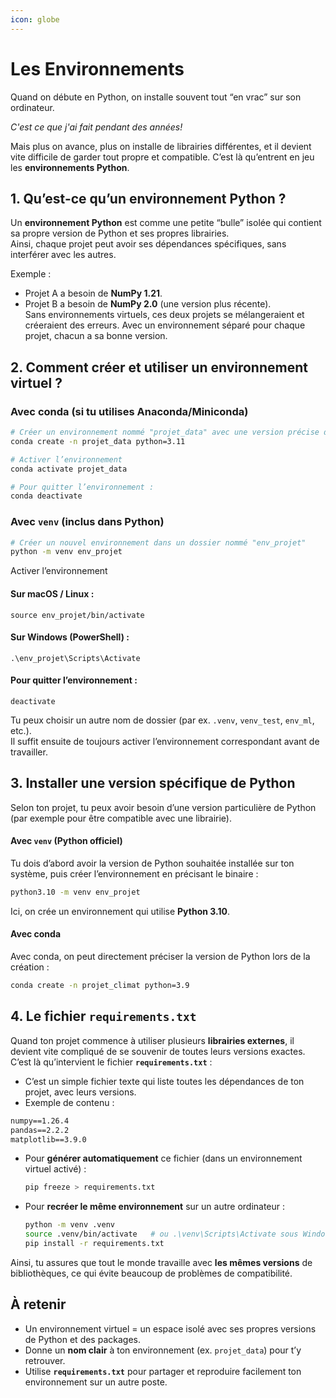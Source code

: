 ```yaml
---
icon: globe
---
```


# Les Environnements

Quand on débute en Python, on installe souvent tout “en vrac” sur son ordinateur.&#x20;

_C'est ce que j'ai fait pendant des années!_&#x20;

Mais plus on avance, plus on installe de librairies différentes, et il devient vite difficile de garder tout propre et compatible. C’est là qu’entrent en jeu les **environnements Python**.

## 1. Qu’est-ce qu’un environnement Python ?

Un **environnement Python** est comme une petite “bulle” isolée qui contient sa propre version de Python et ses propres librairies.\
Ainsi, chaque projet peut avoir ses dépendances spécifiques, sans interférer avec les autres.

Exemple :

* Projet A a besoin de **NumPy 1.21**.
* Projet B a besoin de **NumPy 2.0** (une version plus récente).\
  Sans environnements virtuels, ces deux projets se mélangeraient et créeraient des erreurs. Avec un environnement séparé pour chaque projet, chacun a sa bonne version.

## 2. Comment créer et utiliser un environnement virtuel ?

### Avec **conda** (si tu utilises Anaconda/Miniconda)

```bash
# Créer un environnement nommé "projet_data" avec une version précise de Python
conda create -n projet_data python=3.11

# Activer l’environnement
conda activate projet_data

# Pour quitter l’environnement :
conda deactivate
```

### Avec `venv` (inclus dans Python)

```bash
# Créer un nouvel environnement dans un dossier nommé "env_projet"
python -m venv env_projet
```

Activer l’environnement

#### Sur macOS / Linux :

```
source env_projet/bin/activate
```

#### Sur Windows (PowerShell) :

```
.\env_projet\Scripts\Activate
```

#### Pour quitter l’environnement :

```
deactivate
```

Tu peux choisir un autre nom de dossier (par ex. `.venv`, `venv_test`, `env_ml`, etc.).\
Il suffit ensuite de toujours activer l’environnement correspondant avant de travailler.

## 3. Installer une version spécifique de Python

Selon ton projet, tu peux avoir besoin d’une version particulière de Python (par exemple pour être compatible avec une librairie).

#### Avec `venv` (Python officiel)

Tu dois d’abord avoir la version de Python souhaitée installée sur ton système, puis créer l’environnement en précisant le binaire :

```bash
python3.10 -m venv env_projet
```

Ici, on crée un environnement qui utilise **Python 3.10**.

#### Avec **conda**

Avec conda, on peut directement préciser la version de Python lors de la création :

```bash
conda create -n projet_climat python=3.9
```



## 4. Le fichier `requirements.txt`

Quand ton projet commence à utiliser plusieurs **librairies externes**, il devient vite compliqué de se souvenir de toutes leurs versions exactes.\
C’est là qu’intervient le fichier **`requirements.txt`** :

* C’est un simple fichier texte qui liste toutes les dépendances de ton projet, avec leurs versions.
* Exemple de contenu :

```txt
numpy==1.26.4
pandas==2.2.2
matplotlib==3.9.0
```

*   Pour **générer automatiquement** ce fichier (dans un environnement virtuel activé) :

    ```bash
    pip freeze > requirements.txt
    ```
*   Pour **recréer le même environnement** sur un autre ordinateur :

    ```bash
    python -m venv .venv
    source .venv/bin/activate   # ou .\venv\Scripts\Activate sous Windows
    pip install -r requirements.txt
    ```

Ainsi, tu assures que tout le monde travaille avec **les mêmes versions** de bibliothèques, ce qui évite beaucoup de problèmes de compatibilité.

## **À retenir**

* Un environnement virtuel = un espace isolé avec ses propres versions de Python et des packages.
* Donne un **nom clair** à ton environnement (ex. `projet_data`) pour t’y retrouver.
* Utilise **`requirements.txt`** pour partager et reproduire facilement ton environnement sur un autre poste.
